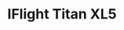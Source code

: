 ---
color: orange
category: Frames
group: undefined
visible: true
order: 5
title: IFlight Titan XL5
link: https://shop.iflight-rc.com/titan-xl5-hd-fpv-frame-pro1194
img: https://cdn.myshoptet.com/usr/www.6sfull.cz/user/shop/big/987_iflight-titan-xl5-analog-frame-5-1.jpg?611eb31d
text: An absolute tank of a frame. IFlight makes a lot of frames, all priced well, and it will easily take everything to may crash into. But the weight will be noticeable
info: $49.99;250mm<Wheelbase>;199g;6mm Arms;2mm Plates<Bottom/Top/Mid>;21mm Cams;30x30/20x20 Stacks;30x30/20x20 VTXs
---